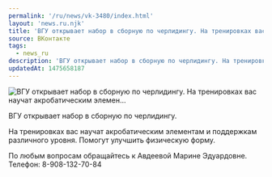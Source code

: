 ```yaml
---
permalink: '/ru/news/vk-3480/index.html'
layout: 'news.ru.njk'
title: 'ВГУ открывает набор в сборную по черлидингу. На тренировках вас научат акробатическим элемен'
source: ВКонтакте
tags:
  - news_ru
description: 'ВГУ открывает набор в сборную по черлидингу. На тренировках вас научат акробатическим элемен…'
updatedAt: 1475658187
---
```

![ВГУ открывает набор в сборную по черлидингу. На тренировках вас научат акробатическим элемен…](https://sun9-11.userapi.com/impf/c637216/v637216484/13634/mfIGB9JMZRo.jpg?size=1280x851&quality=96&sign=8acb59bda3136bd32e022dc250ecddf4&c_uniq_tag=eUSllTNefoWfiNoXopfNZ-Q6lH8G6CYk2JONzFlFnBA&type=album)

ВГУ открывает набор в сборную по черлидингу.

На тренировках вас научат акробатическим элементам и поддержкам различного уровня. Помогут улучшить физическую форму.

По любым вопросам обращайтесь к Авдеевой Марине Эдуардовне. Телефон: 8-908-132-70-84

